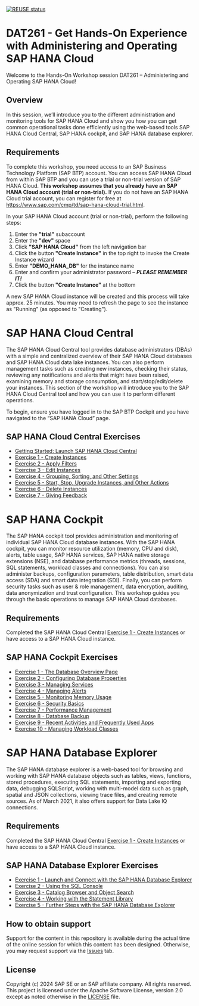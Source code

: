 [![REUSE status](https://api.reuse.software/badge/github.com/SAP-samples/teched2021-DAT261)](https://api.reuse.software/info/github.com/SAP-samples/teched2021-DAT261)

# DAT261 - Get Hands-On Experience with Administering and Operating SAP HANA Cloud

Welcome to the Hands-On Workshop session DAT261 – Administering and Operating SAP HANA Cloud!

## Overview

In this session, we’ll introduce you to the different administration and monitoring tools for SAP HANA Cloud and show you how you can get common operational tasks done efficiently using the web-based tools SAP HANA Cloud Central, SAP HANA cockpit, and SAP HANA database explorer.

## Requirements

To complete this workshop, you need access to an SAP Business Technology Platform (SAP BTP) account. You can access SAP HANA Cloud from within SAP BTP and you can use a trial or non-trial version of SAP HANA Cloud. **This workshop assumes that you already have an SAP HANA Cloud account (trial or non-trial).** If you do not have an SAP HANA Cloud trial account, you can register for free at https://www.sap.com/cmp/td/sap-hana-cloud-trial.html.

In your SAP HANA Cloud account (trial or non-trial), perform the following steps:

1.	Enter the **"trial"** subaccount
2.	Enter the **"dev"** space
3.	Click **"SAP HANA Cloud"** from the left navigation bar
4.	Click the button **"Create Instance"** in the top right to invoke the Create Instance wizard
5.	Enter **"DEMO_HANA_DB"** for the instance name
6.	Enter and confirm your administrator password – ***PLEASE REMEMBER IT!***
7.	Click the button **"Create Instance"** at the bottom

A new SAP HANA Cloud instance will be created and this process will take approx. 25 minutes.  You may need to refresh the page to see the instance as "Running" (as opposed to "Creating").

# SAP HANA Cloud Central

The SAP HANA Cloud Central tool provides database administrators (DBAs) with a simple and centralized overview of their SAP HANA Cloud databases and SAP HANA Cloud data lake instances. You can also perform management tasks such as creating new instances, checking their status, reviewing any notifications and alerts that might have been raised, examining memory and storage consumption, and start/stop/edit/delete your instances. This section of the workshop will introduce you to the SAP HANA Cloud Central tool and how you can use it to perform different operations.

To begin, ensure you have logged in to the SAP BTP Cockpit and you have navigated to the “SAP HANA Cloud” page.

## SAP HANA Cloud Central Exercises

- [Getting Started: Launch SAP HANA Cloud Central](exercises/hana_cloud_central/ex0/)
- [Exercise 1 - Create Instances](exercises/hana_cloud_central/ex2/)
- [Exercise 2 - Apply Filters](exercises/hana_cloud_central/ex1/)
- [Exercise 3 - Edit Instances](exercises/hana_cloud_central/ex_3/)
- [Exercise 4 - Grouping, Sorting, and Other Settings](exercises/hana_cloud_central/ex_4/)
- [Exercise 5 - Start, Stop, Upgrade Instances, and Other Actions](exercises/hana_cloud_central/ex_5/)
- [Exercise 6 - Delete Instances](exercises/hana_cloud_central/ex_6/)
- [Exercise 7 - Giving Feedback](exercises/hana_cloud_central/ex_7/)

# SAP HANA Cockpit

The SAP HANA cockpit tool provides administration and monitoring of individual SAP HANA Cloud database instances. With the SAP HANA cockpit, you can monitor resource utilization (memory, CPU and disk), alerts, table usage, SAP HANA services, SAP HANA native storage extensions (NSE), and database performance metrics (threads, sessions, SQL statements, workload classes and connections). You can also administer backups, configuration parameters, table distribution, smart data access (SDA) and smart data integration (SDI). Finally, you can perform security tasks such as user & role management, data encryption, auditing, data anonymization and trust configuration. This workshop guides you through the basic operations to manage SAP HANA Cloud databases.

## Requirements

Completed the SAP HANA Cloud Central [Exercise 1 - Create Instances](exercises/hana_cloud_central/ex2/) or have access to a SAP HANA Cloud instance.

## SAP HANA Cockpit Exercises


- [Exercise 1 - The Database Overview Page](exercises/hana_cockpit/ex_1/)
- [Exercise 2 - Configuring Database Properties](exercises/hana_cockpit/ex_2/)
- [Exercise 3 - Managing Services](exercises/hana_cockpit/ex_3/)
- [Exercise 4 - Managing Alerts](exercises/hana_cockpit/ex_4/)
- [Exercise 5 - Monitoring Memory Usage](exercises/hana_cockpit/ex_5/)
- [Exercise 6 - Security Basics](exercises/hana_cockpit/ex_6/)
- [Exercise 7 - Performance Management](exercises/hana_cockpit/ex_7/)
- [Exercise 8 - Database Backup](exercises/hana_cockpit/ex_8/)
- [Exercise 9 - Recent Activities and Frequently Used Apps](exercises/hana_cockpit/ex_9/)
- [Exercise 10 - Managing Workload Classes](exercises/hana_cockpit/ex_10/)



# SAP HANA Database Explorer

The SAP HANA database explorer is a web-based tool for browsing and working with SAP HANA database objects such as tables, views, functions, stored procedures, executing SQL statements, importing and exporting data, debugging SQLScript, working with multi-model data such as graph, spatial and JSON collections,  viewing trace files, and creating remote sources.  As of March 2021, it also offers support for Data Lake IQ connections.


## Requirements

Completed the SAP HANA Cloud Central [Exercise 1 - Create Instances](exercises/hana_cloud_central/ex2/) or have access to a SAP HANA Cloud instance.


## SAP HANA Database Explorer Exercises


- [Exercise 1 - Launch and Connect with the SAP HANA Database Explorer](exercises/database_explorer/ex1/)
- [Exercise 2 - Using the SQL Console](exercises/database_explorer/ex2/)
- [Exercise 3 - Catalog Browser and Object Search](exercises/database_explorer/ex3/)
- [Exercise 4 - Working with the Statement Library](exercises/database_explorer/ex4/)
- [Exercise 5 - Further Steps with the SAP HANA Database Explorer](exercises/database_explorer/ex5/)
 

## How to obtain support

Support for the content in this repository is available during the actual time of the online session for which this content has been designed. Otherwise, you may request support via the [Issues](../../issues) tab.

## License
Copyright (c) 2024 SAP SE or an SAP affiliate company. All rights reserved. This project is licensed under the Apache Software License, version 2.0 except as noted otherwise in the [LICENSE](LICENSES/Apache-2.0.txt) file.
